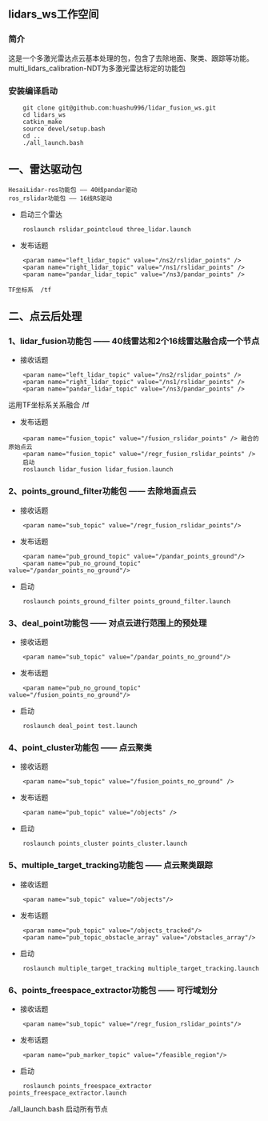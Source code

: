 ## lidars_ws工作空间
### 简介
这是一个多激光雷达点云基本处理的包，包含了去除地面、聚类、跟踪等功能。
multi_lidars_calibration-NDT为多激光雷达标定的功能包
### 安装编译启动
```
	git clone git@github.com:huashu996/lidar_fusion_ws.git
	cd lidars_ws
	catkin_make
	source devel/setup.bash
	cd ..
	./all_launch.bash
```
## 一、雷达驱动包
    HesaiLidar-ros功能包 —— 40线pandar驱动
    ros_rslidar功能包 —— 16线RS驱动
- 启动三个雷达
```
    roslaunch rslidar_pointcloud three_lidar.launch
```
- 发布话题
```
    <param name="left_lidar_topic" value="/ns2/rslidar_points" />
    <param name="right_lidar_topic" value="/ns1/rslidar_points" />
    <param name="pandar_lidar_topic" value="/ns3/pandar_points" />
```
    TF坐标系  /tf
## 二、点云后处理
### 1、lidar_fusion功能包 —— 40线雷达和2个16线雷达融合成一个节点
- 接收话题
```
    <param name="left_lidar_topic" value="/ns2/rslidar_points" />
    <param name="right_lidar_topic" value="/ns1/rslidar_points" />
    <param name="pandar_lidar_topic" value="/ns3/pandar_points" />
```
   
运用TF坐标系关系融合 /tf

- 发布话题
``` 
    <param name="fusion_topic" value="/fusion_rslidar_points" /> 融合的原始点云
    <param name="fusion_topic" value="/regr_fusion_rslidar_points" />
    启动
    roslaunch lidar_fusion lidar_fusion.launch
```

### 2、points_ground_filter功能包 —— 去除地面点云
- 接收话题
```
    <param name="sub_topic" value="/regr_fusion_rslidar_points"/>
```
- 发布话题
```
    <param name="pub_ground_topic" value="/pandar_points_ground"/>
    <param name="pub_no_ground_topic" value="/pandar_points_no_ground"/>
```
- 启动
```
    roslaunch points_ground_filter points_ground_filter.launch
```
### 3、deal_point功能包 —— 对点云进行范围上的预处理
- 接收话题
``` 
    <param name="sub_topic" value="/pandar_points_no_ground"/>
```
- 发布话题
``` 
    <param name="pub_no_ground_topic" value="/fusion_points_no_ground"/>
```
- 启动
```
    roslaunch deal_point test.launch
```
   
### 4、point_cluster功能包 —— 点云聚类
- 接收话题
```
    <param name="sub_topic" value="/fusion_points_no_ground" />
```
- 发布话题
```
    <param name="pub_topic" value="/objects" />
```
- 启动
```
    roslaunch points_cluster points_cluster.launch
```
### 5、multiple_target_tracking功能包 —— 点云聚类跟踪
- 接收话题
```
    <param name="sub_topic" value="/objects"/>
```
- 发布话题
```
    <param name="pub_topic" value="/objects_tracked"/>
    <param name="pub_topic_obstacle_array" value="/obstacles_array"/>
```
- 启动
```
    roslaunch multiple_target_tracking multiple_target_tracking.launch
```
### 6、points_freespace_extractor功能包 —— 可行域划分
- 接收话题
```
    <param name="sub_topic" value="/regr_fusion_rslidar_points"/>
```
- 发布话题
```
    <param name="pub_marker_topic" value="/feasible_region"/>
```
- 启动
```
    roslaunch points_freespace_extractor points_freespace_extractor.launch
```
./all_launch.bash 启动所有节点
    
    
    
    
    
    
    
    
